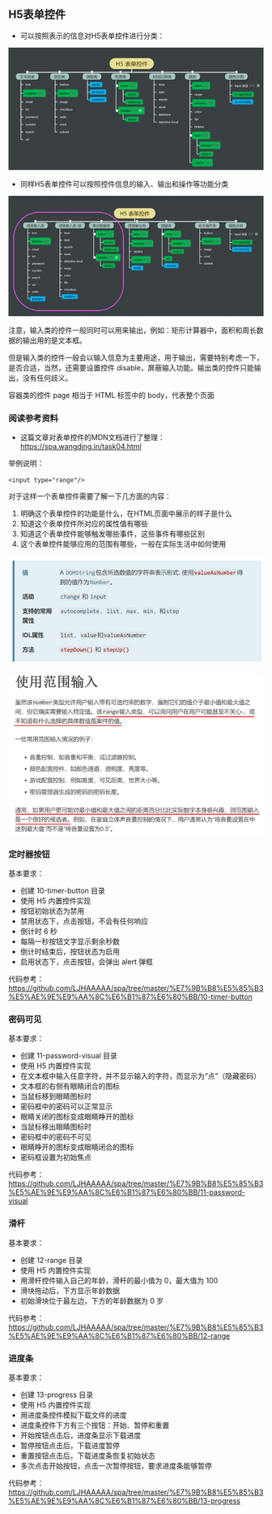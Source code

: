 ## H5表单控件

+ 可以按照表示的信息对H5表单控件进行分类：

![](images/h5-input-sort01.png)

+ 同样H5表单控件可以按照控件信息的输入、输出和操作等功能分类

![](images/h5-input-sort02.png)

注意，输入类的控件一般同时可以用来输出，例如：矩形计算器中，面积和周长数据的输出用的是文本框。

但是输入类的控件一般会以输入信息为主要用途，用于输出，需要特别考虑一下，是否合适，当然，还需要设置控件 disable，屏蔽输入功能。输出类的控件只能输出，没有任何歧义。

容器类的控件 page 相当于 HTML 标签中的 body，代表整个页面

### 阅读参考资料

+ 这篇文章对表单控件的MDN文档进行了整理：https://spa.wangding.in/task04.html

举例说明：

`<input type="range"/>`

对于这样一个表单控件需要了解一下几方面的内容：

1. 明确这个表单控件的功能是什么，在HTML页面中展示的样子是什么
2. 知道这个表单控件所对应的属性值有哪些
3. 知道这个表单控件能够触发哪些事件，这些事件有哪些区别
4. 这个表单控件能够应用的范围有哪些，一般在实际生活中如何使用

![](images/h5-range.png)

![](images/h5-range-use.png)

### 定时器按钮

基本要求：

- 创建 10-timer-button 目录
- 使用 H5 内置控件实现
- 按钮初始状态为禁用
- 禁用状态下，点击按钮，不会有任何响应
- 倒计时 6 秒
- 每隔一秒按钮文字显示剩余秒数
- 倒计时结束后，按钮状态为启用
- 启用状态下，点击按钮，会弹出 alert 弹框

代码参考：https://github.com/LJHAAAAA/spa/tree/master/%E7%9B%B8%E5%85%B3%E5%AE%9E%E9%AA%8C%E6%B1%87%E6%80%BB/10-timer-button

### 密码可见

基本要求：

- 创建 11-password-visual 目录
- 使用 H5 内置控件实现
- 在文本框中输入任意字符，并不显示输入的字符，而显示为“点”（隐藏密码）
- 文本框的右侧有眼睛闭合的图标
- 当鼠标移到眼睛图标时
- 密码框中的密码可以正常显示
- 眼睛关闭的图标变成眼睛睁开的图标
- 当鼠标移出眼睛图标时
- 密码框中的密码不可见
- 眼睛睁开的图标变成眼睛闭合的图标
- 密码框设置为初始焦点

代码参考：https://github.com/LJHAAAAA/spa/tree/master/%E7%9B%B8%E5%85%B3%E5%AE%9E%E9%AA%8C%E6%B1%87%E6%80%BB/11-password-visual

### 滑杆

基本要求：

- 创建 12-range 目录
- 使用 H5 内置控件实现
- 用滑杆控件输入自己的年龄，滑杆的最小值为 0，最大值为 100
- 滑块拖动后，下方显示年龄数据
- 初始滑块位于最左边，下方的年龄数据为 0 岁

代码参考：https://github.com/LJHAAAAA/spa/tree/master/%E7%9B%B8%E5%85%B3%E5%AE%9E%E9%AA%8C%E6%B1%87%E6%80%BB/12-range

### 进度条

基本要求：

- 创建 13-progress 目录
- 使用 H5 内置控件实现
- 用进度条控件模拟下载文件的进度
- 进度条控件下方有三个按钮：开始、暂停和重置
- 开始按钮点击后，进度条显示下载进度
- 暂停按钮点击后，下载进度暂停
- 重置按钮点击后，下载进度条恢复初始状态
- 多次点击开始按钮，点击一次暂停按钮，要求进度条能够暂停


代码参考：https://github.com/LJHAAAAA/spa/tree/master/%E7%9B%B8%E5%85%B3%E5%AE%9E%E9%AA%8C%E6%B1%87%E6%80%BB/13-progress
